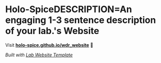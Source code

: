 
# Holo-SpiceDESCRIPTION=An engaging 1-3 sentence description of your lab.'s Website

Visit **[holo-spice.github.io/wdr_website](https://holo-spice.github.io/wdr_website)** 🚀

_Built with [Lab Website Template](https://greene-lab.gitbook.io/lab-website-template-docs)_
